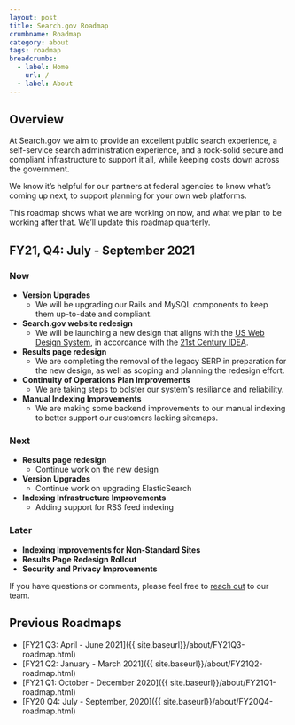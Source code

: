 ```yaml
---
layout: post
title: Search.gov Roadmap
crumbname: Roadmap
category: about
tags: roadmap
breadcrumbs:
  - label: Home
    url: /
  - label: About
---
```


## Overview

At Search.gov we aim to provide an excellent public search experience, a self-service search administration experience, and a rock-solid secure and compliant infrastructure to support it all, while keeping costs down across the government.

We know it’s helpful for our partners at federal agencies to know what’s coming up next, to support planning for your own web platforms. 

This roadmap shows what we are working on now, and what we plan to be working after that. We’ll update this roadmap quarterly.


## FY21, Q4: July - September 2021

### Now

* **Version Upgrades**
  * We will be upgrading our Rails and MySQL components to keep them up-to-date and compliant. 
* **Search.gov website redesign**
  * We will be launching a new design that aligns with the [US Web Design System](https://designsystem.digital.gov/), in accordance with the [21st Century IDEA](https://digital.gov/resources/21st-century-integrated-digital-experience-act/). 
* **Results page redesign**
  * We are completing the removal of the legacy SERP in preparation for the new design, as well as scoping and planning the redesign effort. 
* **Continuity of Operations Plan Improvements** 
  * We are taking steps to bolster our system's resiliance and reliability.
* **Manual Indexing Improvements** 
  * We are making some backend improvements to our manual indexing to better support our customers lacking sitemaps.

### Next

* **Results page redesign**
  * Continue work on the new design
* **Version Upgrades**
  * Continue work on upgrading ElasticSearch
* **Indexing Infrastructure Improvements**
  * Adding support for RSS feed indexing 

### Later

* **Indexing Improvements for Non-Standard Sites**
* **Results Page Redesign Rollout**
* **Security and Privacy Improvements**

If you have questions or comments, please feel free to [reach out](mailto:search@support.digitalgov.gov) to our team.

## Previous Roadmaps

* [FY21 Q3: April - June 2021]({{ site.baseurl}}/about/FY21Q3-roadmap.html)
* [FY21 Q2: January - March 2021]({{ site.baseurl}}/about/FY21Q2-roadmap.html)
* [FY21 Q1: October - December 2020]({{ site.baseurl}}/about/FY21Q1-roadmap.html)
* [FY20 Q4: July - September, 2020]({{ site.baseurl}}/about/FY20Q4-roadmap.html)